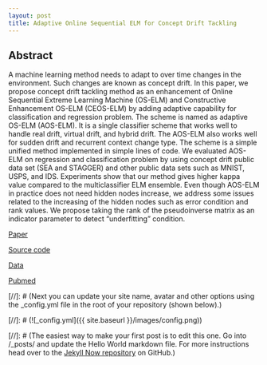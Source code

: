 ```yaml
---
layout: post
title: Adaptive Online Sequential ELM for Concept Drift Tackling
---
```

## Abstract

A machine learning method needs to adapt to over time changes in the environment. Such changes are known as concept drift. In this paper, we propose concept drift tackling method as an enhancement of Online Sequential Extreme Learning Machine (OS-ELM) and Constructive Enhancement OS-ELM (CEOS-ELM) by adding adaptive capability for classification and regression problem. The scheme is named as adaptive OS-ELM (AOS-ELM). It is a single classifier scheme that works well to handle real drift, virtual drift, and hybrid drift. The AOS-ELM also works well for sudden drift and recurrent context change type. The scheme is a simple unified method implemented in simple lines of code. We evaluated AOS-ELM on regression and classification problem by using concept drift public data set (SEA and STAGGER) and other public data sets such as MNIST, USPS, and IDS. Experiments show that our method gives higher kappa value compared to the multiclassifier ELM ensemble. Even though AOS-ELM in practice does not need hidden nodes increase, we address some issues related to the increasing of the hidden nodes such as error condition and rank values. We propose taking the rank of the pseudoinverse matrix as an indicator parameter to detect “underfitting” condition.

[Paper](https://www.hindawi.com/journals/cin/2016/8091267/)

[Source code](https://github.com/mlcv-lab/adaptive-OS-ELM)

[Data](https://drive.google.com/?authuser=0#folders/0B8Db7VyHy5jocnNuOGJzTW4xMVU)

[Pubmed](http://www.ncbi.nlm.nih.gov/pmc/articles/PMC4993962/)

[//]: # (Next you can update your site name, avatar and other options using the _config.yml file in the root of your repository (shown below).)

[//]: # (![_config.yml]({{ site.baseurl }}/images/config.png))

[//]: # (The easiest way to make your first post is to edit this one. Go into /_posts/ and update the Hello World markdown file. For more instructions head over to the [Jekyll Now repository](https://github.com/barryclark/jekyll-now) on GitHub.)

